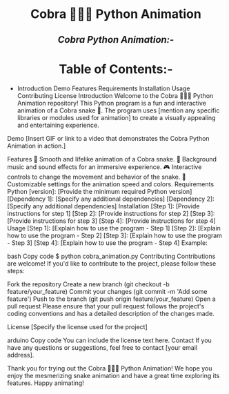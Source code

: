 <h1 align="center">Cobra 🐍🐍🐍 Python Animation</h1>
<h2 align="center"><i>Cobra Python Animation:-</i></h2>

<h1 align="Center">Table of Contents:-</h1>

- Introduction
Demo
Features
Requirements
Installation
Usage
Contributing
License
Introduction
Welcome to the Cobra 🐍🐍🐍 Python Animation repository! This Python program is a fun and interactive animation of a Cobra snake 🐍. The program uses [mention any specific libraries or modules used for animation] to create a visually appealing and entertaining experience.

Demo
[Insert GIF or link to a video that demonstrates the Cobra Python Animation in action.]

Features
🐍 Smooth and lifelike animation of a Cobra snake.
🎵 Background music and sound effects for an immersive experience.
🎮 Interactive controls to change the movement and behavior of the snake.
🌟 Customizable settings for the animation speed and colors.
Requirements
Python [version]: [Provide the minimum required Python version]
[Dependency 1]: [Specify any additional dependencies]
[Dependency 2]: [Specify any additional dependencies]
Installation
[Step 1]: [Provide instructions for step 1]
[Step 2]: [Provide instructions for step 2]
[Step 3]: [Provide instructions for step 3]
[Step 4]: [Provide instructions for step 4]
Usage
[Step 1]: [Explain how to use the program - Step 1]
[Step 2]: [Explain how to use the program - Step 2]
[Step 3]: [Explain how to use the program - Step 3]
[Step 4]: [Explain how to use the program - Step 4]
Example:

bash
Copy code
$ python cobra_animation.py
Contributing
Contributions are welcome! If you'd like to contribute to the project, please follow these steps:

Fork the repository
Create a new branch (git checkout -b feature/your_feature)
Commit your changes (git commit -m 'Add some feature')
Push to the branch (git push origin feature/your_feature)
Open a pull request
Please ensure that your pull request follows the project's coding conventions and has a detailed description of the changes made.

License
[Specify the license used for the project]

arduino
Copy code
You can include the license text here.
Contact
If you have any questions or suggestions, feel free to contact [your email address].

Thank you for trying out the Cobra 🐍🐍🐍 Python Animation! We hope you enjoy the mesmerizing snake animation and have a great time exploring its features. Happy animating!





